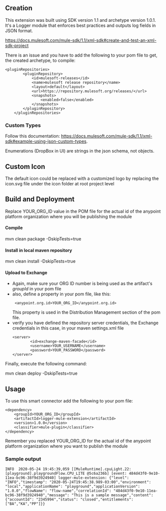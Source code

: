 ## Creation

This extension was built using SDK version 1.1 and archetype version 1.0.1.
It's a Logger module that enforces best practices and outputs log fields in JSON format.

https://docs.mulesoft.com/mule-sdk/1.1/xml-sdk#create-and-test-an-xml-sdk-project

There is an issue and you have to add the following to your pom file
to get, the created archetype, to compile:

```
<pluginRepositories>
        <pluginRepository>
            <id>mulesoft-releases</id>
            <name>mulesoft release repository</name>
            <layout>default</layout>
            <url>https://repository.mulesoft.org/releases/</url>
            <snapshots>
                <enabled>false</enabled>
            </snapshots>
        </pluginRepository>
    </pluginRepositories>
```

### Custom Types

Follow this documentation: https://docs.mulesoft.com/mule-sdk/1.1/xml-sdk#example-using-json-custom-types.

Enumerations (DropBox in UI) are strings in the json schema, not objects.

## Custom Icon

The default icon could be replaced with a customized logo by replacing the icon.svg file under the icon folder at root project level

## Build and Deployment

Replace YOUR_ORG_ID value in the POM file for the actual id of the anypoint platform organization where you will be 
publishing the module

#### Compile
mvn clean package -DskipTests=true
#### Install in local maven repository
mvn clean install -DskipTests=true

#### Upload to Exchange 

* Again, make sure your ORG ID number is being used as the artifact's _groupId_ in your pom file
* also, define a property in your pom file, like this:
  ```
   <anypoint.org.id>YOUR_ORG_ID</anypoint.org.id>
  ```
  This property is used in the Distribution Management section of the pom file.
* verify you have defined the repository server credentials, the Exchange credentials in this case, in your maven settings.xml file
  ```
  <server>
          <id>exchange-maven-facade</id>
          <username>YOUR_USERNAME</username>
          <password>YOUR_PASSWORD</password>
  </server>
  ```

Finally, execute the following command:

mvn clean deploy -DskipTests=true


## Usage

To use this smart connector add the following to your pom file:
```
<dependency>
    <groupId>YOUR_ORG_ID</groupId>
	<artifactId>logger-mule-extension</artifactId>
	<version>1.0.0</version>
	<classifier>mule-plugin</classifier>
</dependency>
```

Remember you replaced YOUR_ORG_ID for the actual id of the anypoint platform organization where you want to 
publish the module

### Sample output

```
INFO  2020-05-24 19:45:39,059 [[MuleRuntime].cpuLight.22: [playground].playgroundFlow.CPU_LITE @5c6a236b] [event: 484d43f0-9e10-11ea-bc96-38f9d3924940] logger-mule-extension: {"level": "INFO","timestamp": "2020-05-24T19:45:38.989-03:00","environment": "local","applicationName": "playground","applicationVersion": "1.0.0","flowName": "flow-name","correlationId": "484d43f0-9e10-11ea-bc96-38f9d3924940","message": "This is a sample message","content": {"accountId": "2345994","status": "closed","entitlements": ["BA","KA","PP"]}}
```

